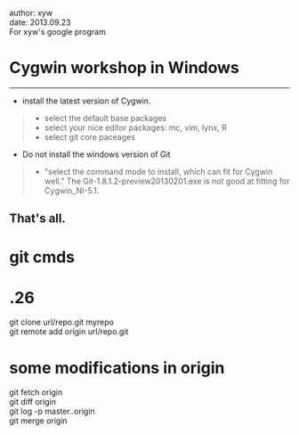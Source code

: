  author: xyw  
 date: 2013.09.23  
 For xyw's google program  
# Cygwin workshop in Windows
-----------------------
* install the latest version of Cygwin.  
> + select the default base packages  
> + select your nice editor packages: mc, vim, lynx, R  
> + select git core paceages


* Do not install the windows version of Git
> + "select the command mode to install, which can fit for Cygwin well."
  The Git-1.8.1.2-preview20130201.exe is not good at fitting for Cygwin_NI-5.1.  

That's all.
---------------------------
# git cmds
 # .26  
git clone url/repo.git myrepo  
git remote add origin url/repo.git  
 # some modifications in origin  
git fetch origin  
git diff origin  
git log -p master..origin  
git merge origin  



